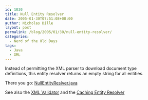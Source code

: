 ```yaml
---
id: 1030
title: Null Entity Resolver
date: 2005-01-30T07:51:08+00:00
author: Nicholas Dille
layout: post
permalink: /blog/2005/01/30/null-entity-resolver/
categories:
  - Nerd of the Old Days
tags:
  - Java
  - XML
---
```

Instead of permitting the XML parser to download document type definitions, this entity resolver returns an empty string for all entities.
  
<!--more-->

There you go: [NullEntityReslver.java](/media/2005/01/NullEntityResolver.zip)

See also the [XML Validator](/blog/2005/01/30/xml-validator/) and the [Caching Entity Resolver](/blog/2005/01/30/caching-entity-resolver/)
